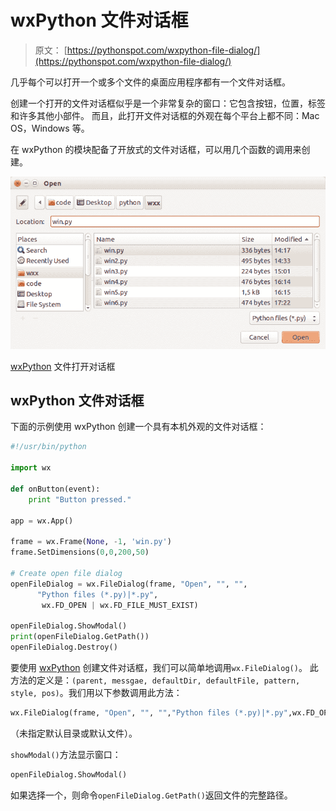 # wxPython 文件对话框

> 原文： [https://pythonspot.com/wxpython-file-dialog/](https://pythonspot.com/wxpython-file-dialog/)

几乎每个可以打开一个或多个文件的桌面应用程序都有一个文件对话框。

创建一个打开的文件对话框似乎是一个非常复杂的窗口：它包含按钮，位置，标签和许多其他小部件。 而且，此打开文件对话框的外观在每个平台上都不同：Mac OS，Windows 等。

在 wxPython 的模块配备了开放式的文件对话框，可以用几个函数的调用来创建。

![wxPythonOpenFile](img/1d17f5d6e0c394ba2f1d574baf74c7b0.jpg)

[wxPython](https://pythonspot.com/wx/) 文件打开对话框

## wxPython 文件对话框

下面的示例使用 wxPython 创建一个具有本机外观的文件对话框：

```py
#!/usr/bin/python

import wx

def onButton(event):
    print "Button pressed."

app = wx.App()

frame = wx.Frame(None, -1, 'win.py')
frame.SetDimensions(0,0,200,50)

# Create open file dialog
openFileDialog = wx.FileDialog(frame, "Open", "", "", 
      "Python files (*.py)|*.py", 
       wx.FD_OPEN | wx.FD_FILE_MUST_EXIST)

openFileDialog.ShowModal()
print(openFileDialog.GetPath())
openFileDialog.Destroy()

```

要使用 [wxPython](https://pythonspot.com/wx/) 创建文件对话框，我们可以简单地调用`wx.FileDialog()`。 此方法的定义是：`(parent, messgae, defaultDir, defaultFile, pattern, style, pos)`。我们用以下参数调用此方法：

```py
wx.FileDialog(frame, "Open", "", "","Python files (*.py)|*.py",wx.FD_OPEN | wx.FD_FILE_MUST_EXIST)

```

（未指定默认目录或默认文件）。

`showModal()`方法显示窗口：

```py
openFileDialog.ShowModal()

```

如果选择一个，则命令`openFileDialog.GetPath()`返回文件的完整路径。